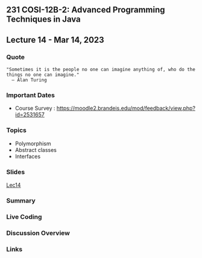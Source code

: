 ## 231 COSI-12B-2: Advanced Programming Techniques in Java

## Lecture 14 - Mar 14, 2023

### Quote

```text
"Sometimes it is the people no one can imagine anything of, who do the things no one can imagine." 
  ― Alan Turing
```

### Important Dates

* Course Survey : https://moodle2.brandeis.edu/mod/feedback/view.php?id=2531657

### Topics
* Polymorphism
* Abstract classes
* Interfaces

### Slides
[Lec14](Lec14.pdf)

### Summary

### Live Coding

### Discussion Overview

### Links
